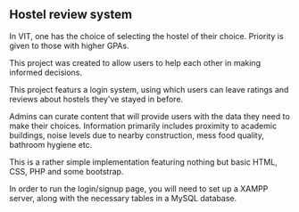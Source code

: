 ## Hostel review system

In VIT, one has the choice of selecting the hostel of their choice. Priority is given to those with higher GPAs.

This project was created to allow users to help each other in making informed decisions.

This project featurs a login system, using which users can leave ratings and reviews about hostels they've stayed in before.

Admins can curate content that will provide users with the data they need to make their choices. Information primarily includes proximity to academic buildings, noise levels due to nearby construction, mess food quality, bathroom hygiene etc.

This is a rather simple implementation featuring nothing but basic HTML, CSS, PHP and some bootstrap.

In order to run the login/signup page, you will need to set up a XAMPP server, along with the necessary tables in a MySQL database.
